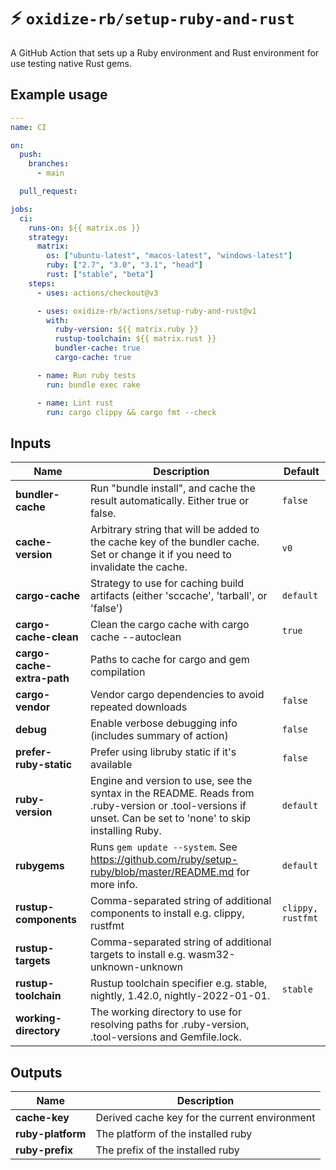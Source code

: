 # ⚡️ `oxidize-rb/setup-ruby-and-rust`

A GitHub Action that sets up a Ruby environment and Rust environment for use
testing native Rust gems.

## Example usage

```yaml
---
name: CI

on:
  push:
    branches:
      - main

  pull_request:

jobs:
  ci:
    runs-on: ${{ matrix.os }}
    strategy:
      matrix:
        os: ["ubuntu-latest", "macos-latest", "windows-latest"]
        ruby: ["2.7", "3.0", "3.1", "head"]
        rust: ["stable", "beta"]
    steps:
      - uses: actions/checkout@v3

      - uses: oxidize-rb/actions/setup-ruby-and-rust@v1
        with:
          ruby-version: ${{ matrix.ruby }}
          rustup-toolchain: ${{ matrix.rust }}
          bundler-cache: true
          cargo-cache: true

      - name: Run ruby tests
        run: bundle exec rake

      - name: Lint rust
        run: cargo clippy && cargo fmt --check
```

## Inputs

<!-- inputs -->

| Name                       | Description                                                                                                                                                 | Default           |
| -------------------------- | ----------------------------------------------------------------------------------------------------------------------------------------------------------- | ----------------- |
| **bundler-cache**          | Run "bundle install", and cache the result automatically. Either true or false.                                                                             | `false`           |
| **cache-version**          | Arbitrary string that will be added to the cache key of the bundler cache. Set or change it if you need to invalidate the cache.                            | `v0`              |
| **cargo-cache**            | Strategy to use for caching build artifacts (either 'sccache', 'tarball', or 'false')                                                                       | `default`         |
| **cargo-cache-clean**      | Clean the cargo cache with cargo cache --autoclean                                                                                                          | `true`            |
| **cargo-cache-extra-path** | Paths to cache for cargo and gem compilation                                                                                                                |                   |
| **cargo-vendor**           | Vendor cargo dependencies to avoid repeated downloads                                                                                                       | `false`           |
| **debug**                  | Enable verbose debugging info (includes summary of action)                                                                                                  | `false`           |
| **prefer-ruby-static**     | Prefer using libruby static if it's available                                                                                                               | `false`           |
| **ruby-version**           | Engine and version to use, see the syntax in the README. Reads from .ruby-version or .tool-versions if unset. Can be set to 'none' to skip installing Ruby. | `default`         |
| **rubygems**               | Runs `gem update --system`. See https://github.com/ruby/setup-ruby/blob/master/README.md for more info.                                                     | `default`         |
| **rustup-components**      | Comma-separated string of additional components to install e.g. clippy, rustfmt                                                                             | `clippy, rustfmt` |
| **rustup-targets**         | Comma-separated string of additional targets to install e.g. wasm32-unknown-unknown                                                                         |                   |
| **rustup-toolchain**       | Rustup toolchain specifier e.g. stable, nightly, 1.42.0, nightly-2022-01-01.                                                                                | `stable`          |
| **working-directory**      | The working directory to use for resolving paths for .ruby-version, .tool-versions and Gemfile.lock.                                                        |                   |

<!-- /inputs -->

## Outputs

<!-- outputs -->

| Name              | Description                                   |
| ----------------- | --------------------------------------------- |
| **cache-key**     | Derived cache key for the current environment |
| **ruby-platform** | The platform of the installed ruby            |
| **ruby-prefix**   | The prefix of the installed ruby              |

<!-- /outputs -->
